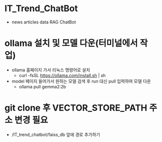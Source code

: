 # IT_Trend_ChatBot
- news articles data RAG ChatBot


# ollama 설치 및 모델 다운(터미널에서 작업)
- ollama 홈페이지 가서 리눅스 명령어로 설치
    - curl -fsSL https://ollama.com/install.sh | sh
- model 페이지 들어가서 원하는 모델 검색 후 run 대신 pull 입력하여 모델 다운
    - ollama pull gemma2:2b


# git clone 후 VECTOR_STORE_PATH 주소 변경 필요
- /IT_trend_chatbot/faiss_db 앞에 경로 추가하기